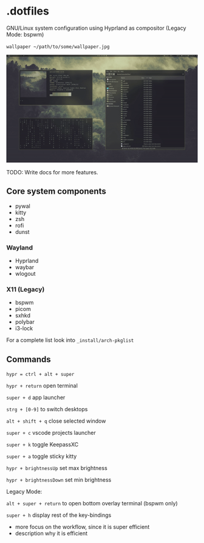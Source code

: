 # .dotfiles

GNU/Linux system configuration using Hyprland as compositor (Legacy Mode: bspwm)

`wallpaper ~/path/to/some/wallpaper.jpg`

![Theme switching](https://github.com/mklan/dotfiles/blob/master/screenshots/demo.gif)

TODO: Write docs for more features.

## Core system components

- pywal
- kitty
- zsh
- rofi
- dunst

### Wayland

- Hyprland
- waybar
- wlogout

### X11 (Legacy)

- bspwm
- picom
- sxhkd
- polybar
- i3-lock

For a complete list look into `_install/arch-pkglist`

## Commands

`hypr = ctrl + alt + super`

`hypr + return` open terminal

`super + d` app launcher

`strg + [0-9]` to switch desktops

`alt + shift + q` close selected window

`super + c` vscode projects launcher

`super + k` toggle KeepassXC

`super + a` toggle sticky kitty

`hypr + brightnessUp` set max brightness

`hypr + brightnessDown` set min brightness


Legacy Mode:

`alt + super + return` to open bottom overlay terminal (bspwm only)

`super + h` display rest of the key-bindings



- more focus on the workflow, since it is super efficient
- description why it is efficient

